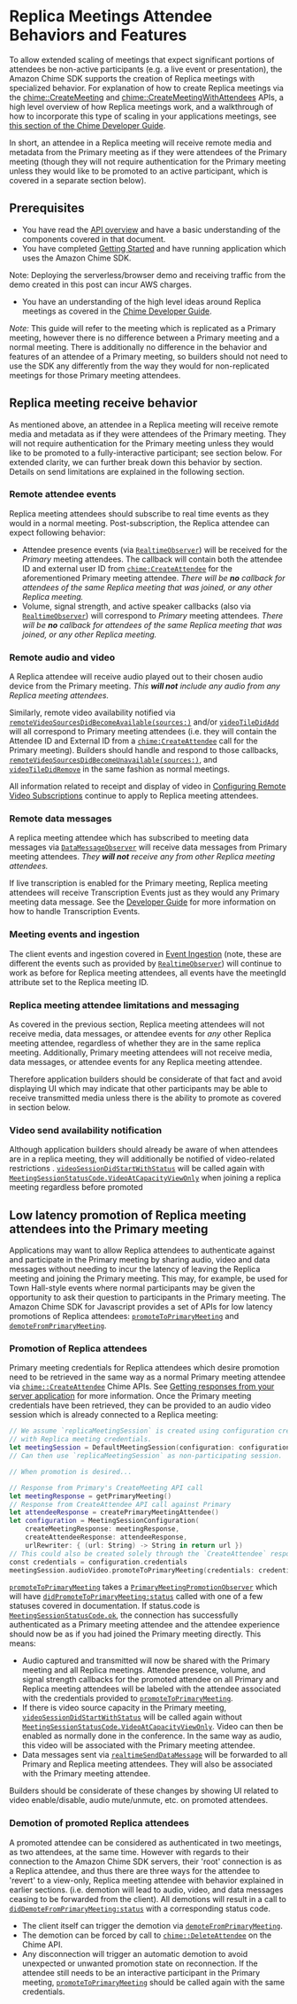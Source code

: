 # Replica Meetings Attendee Behaviors and Features

To allow extended scaling of meetings that expect significant portions of attendees be non-active participants (e.g. a live event or presentation), the Amazon Chime SDK supports the creation of Replica meetings with specialized behavior. For explanation of how to create Replica meetings via the [chime::CreateMeeting](https://docs.aws.amazon.com/chime/latest/APIReference/API_CreateMeeting.html) and [chime::CreateMeetingWithAttendees](https://docs.aws.amazon.com/chime/latest/APIReference/API_CreateMeetingWithAttendees.html) APIs, a high level overview of how Replica meetings work, and a walkthrough of how to incorporate this type of scaling in your applications meetings, see [this section of the Chime Developer Guide](https://docs.aws.amazon.com/chime/latest/dg/media-replication.html).

In short, an attendee in a Replica meeting will receive remote media and metadata from the Primary meeting as if they were attendees of the Primary meeting (though they will not require authentication for the Primary meeting unless they would like to be promoted to an active participant, which is covered in a separate section below).

## Prerequisites

* You have read the [API overview](https://github.com/aws/amazon-chime-sdk-ios/blob/master/guides/api_overview.md) and have a basic understanding of the components covered in that document.
* You have completed [Getting Started](https://github.com/aws/amazon-chime-sdk-ios/blob/master/guides/getting_started.md) and have running application which uses the Amazon Chime SDK.

Note: Deploying the serverless/browser demo and receiving traffic from the demo created in this post can incur AWS charges.
* You have an understanding of the high level ideas around Replica meetings as covered in the [Chime Developer Guide](https://docs.aws.amazon.com/chime/latest/dg/media-replication.html).

*Note:* This guide will refer to the meeting which is replicated as a Primary meeting, however there is no difference between a Primary meeting and a normal meeting. There is additionally no difference in the behavior and features of an attendee of a Primary meeting, so builders should not need to use the SDK any differently from the way they would for non-replicated meetings for those Primary meeting attendees.

## Replica meeting receive behavior

As mentioned above, an attendee in a Replica meeting will receive remote media and metadata as if they were attendees of the Primary meeting. They will not require authentication for the Primary meeting unless they would like to be promoted to a fully-interactive participant; see section below. For extended clarity, we can further break down this behavior by section. Details on send limitations are explained in the following section.

### Remote attendee events

Replica meeting attendees should subscribe to real time events as they would in a normal meeting. Post-subscription, the Replica attendee can expect following behavior:

* Attendee presence events (via [`RealtimeObserver`](https://aws.github.io/amazon-chime-sdk-ios/Protocols/RealtimeObserver.html)) will be received for the *Primary* meeting attendees. The callback will contain both the attendee ID and external user ID from [`chime:CreateAttendee`](https://docs.aws.amazon.com/chime/latest/APIReference/API_CreateAttendee.html) for the aforementioned Primary meeting attendee. *There will be **no** callback for attendees of the same Replica meeting that was joined, or any other Replica meeting.*
* Volume, signal strength, and active speaker callbacks (also via [`RealtimeObserver`](https://aws.github.io/amazon-chime-sdk-ios/Protocols/RealtimeObserver.html)) will correspond to *Primary* meeting attendees. *There will be **no** callback for attendees of the same Replica meeting that was joined, or any other Replica meeting.*

### Remote audio and video

A Replica attendee will receive audio played out to their chosen audio device from the Primary meeting. *This **will not** include any audio from any Replica meeting attendees.*

Similarly, remote video availability notified via [`remoteVideoSourcesDidBecomeAvailable(sources:)`](https://aws.github.io/amazon-chime-sdk-ios/Protocols/AudioVideoObserver.html#/c:@M@AmazonChimeSDK@objc(pl)AudioVideoObserver(im)remoteVideoSourcesDidBecomeAvailableWithSources:) and/or [`videoTileDidAdd`](https://aws.github.io/amazon-chime-sdk-ios/Protocols/VideoTileObserver.html#/c:@M@AmazonChimeSDK@objc(pl)VideoTileObserver(im)videoTileDidResumeWithTileState:) will all correspond to Primary meeting attendees (i.e. they will contain the Attendee ID and External ID from a [`chime:CreateAttendee`](https://docs.aws.amazon.com/chime/latest/APIReference/API_CreateAttendee.html) call for the Primary meeting). Builders should handle and respond to those callbacks, [`remoteVideoSourcesDidBecomeUnavailable(sources:)`](https://aws.github.io/amazon-chime-sdk-ios/Protocols/AudioVideoObserver.html#/c:@M@AmazonChimeSDK@objc(pl)AudioVideoObserver(im)remoteVideoSourcesDidBecomeUnavailableWithSources:), and [`videoTileDidRemove`](https://aws.github.io/amazon-chime-sdk-ios/Protocols/VideoTileObserver.html#/c:@M@AmazonChimeSDK@objc(pl)VideoTileObserver(im)videoTileDidRemoveWithTileState:) in the same fashion as normal meetings.

All information related to receipt and display of video in [Configuring Remote Video Subscriptions](https://github.com/aws/amazon-chime-sdk-ios/blob/master/guides/configuring_remote_video_subscriptions.md) continue to apply to Replica meeting attendees.

### Remote data messages

A replica meeting attendee which has subscribed to meeting data messages via [`DataMessageObserver`](https://aws.github.io/amazon-chime-sdk-ios/Protocols/DataMessageObserver.html) will receive data messages from Primary meeting attendees. *They **will not** receive any from other Replica meeting attendees.*

If live transcription is enabled for the Primary meeting, Replica meeting attendees will receive Transcription Events just as they would any Primary meeting data message. See the [Developer Guide](https://docs.aws.amazon.com/chime/latest/dg/process-msgs.html) for more information on how to handle Transcription Events.

### Meeting events and ingestion

The client events and ingestion covered in [Event Ingestion](https://github.com/aws/amazon-chime-sdk-ios/blob/master/guides/event_ingestion.md) (note, these are different the events such as provided by [`RealtimeObserver`](https://aws.github.io/amazon-chime-sdk-ios/Protocols/RealtimeObserver.html)) will continue to work as before for Replica meeting attendees, all events have the meetingId attribute set to the Replica meeting ID.

### Replica meeting attendee limitations and messaging

As covered in the previous section, Replica meeting attendees will not receive media, data messages, or attendee events for *any* other Replica meeting attendee, regardless of whether they are in the same replica meeting. Additionally, Primary meeting attendees will not receive media, data messages, or attendee events for any Replica meeting attendee.

Therefore application builders should be considerate of that fact and avoid displaying UI which may indicate that other participants may be able to receive transmitted media unless there is the ability to promote as covered in section below.

### Video send availability notification

Although application builders should already be aware of when attendees are in a replica meeting, they will additionally be notified of video-related restrictions . [`videoSessionDidStartWithStatus`](https://aws.github.io/amazon-chime-sdk-ios/Protocols/AudioVideoObserver.html#/c:@M@AmazonChimeSDK@objc(pl)AudioVideoObserver(im)videoSessionDidStartWithStatusWithSessionStatus:) will be called again with [`MeetingSessionStatusCode.VideoAtCapacityViewOnly`](https://aws.github.io/amazon-chime-sdk-ios/Enums/MeetingSessionStatusCode.html#/c:@M@AmazonChimeSDK@E@MeetingSessionStatusCode@MeetingSessionStatusCodeVideoAtCapacityViewOnly) when joining a replica meeting regardless before promoted

## Low latency promotion of Replica meeting attendees into the Primary meeting

Applications may want to allow Replica attendees to authenticate against and participate in the Primary meeting by sharing audio, video and data messages without needing to incur the latency of leaving the Replica meeting and joining the Primary meeting. This may, for example, be used for Town Hall-style events where normal participants may be given the opportunity to ask their question to participants in the Primary meeting. The Amazon Chime SDK for Javascript provides a set of APIs for low latency promotions of Replica attendees: [`promoteToPrimaryMeeting`](https://aws.github.io/amazon-chime-sdk-ios/Protocols/AudioVideoControllerFacade.html#/c:@M@AmazonChimeSDK@objc(pl)AudioVideoControllerFacade(im)promoteToPrimaryMeetingWithCredentials:observer:) and [`demoteFromPrimaryMeeting`](https://aws.github.io/amazon-chime-sdk-ios/Protocols/AudioVideoControllerFacade.html#/c:@M@AmazonChimeSDK@objc(pl)AudioVideoControllerFacade(im)demoteFromPrimaryMeeting).

### Promotion of Replica attendees

Primary meeting credentials for Replica attendees which desire promotion need to be retrieved in the same way as a normal Primary meeting attendee via [`chime::CreateAttendee`](https://docs.aws.amazon.com/chime/latest/APIReference/API_CreateAttendee.html) Chime APIs. See [Getting responses from your server application](https://github.com/aws/amazon-chime-sdk-js#getting-responses-from-your-server-application) for more information. Once the Primary meeting credentials have been retrieved, they can be provided to an audio video session which is already connected to a Replica meeting:

```swift
// We assume `replicaMeetingSession` is created using configuration created
// with Replica meeting credentials.
let meetingSession = DefaultMeetingSession(configuration: configuration, logger: logger)
// Can then use `replicaMeetingSession` as non-participating session.

// When promotion is desired...

// Response from Primary's CreateMeeting API call
let meetingResponse = getPrimaryMeeting()
// Response from CreateAttendee API call against Primary
let attendeeResponse = createPrimaryMeetingAttendee()
let configuration = MeetingSessionConfiguration(
    createMeetingResponse: meetingResponse,
    createAttendeeResponse: attendeeResponse,
    urlRewriter: { (url: String) -> String in return url })
// This could also be created solely through the `CreateAttendee` response
const credentials = configuration.credentials
meetingSession.audioVideo.promoteToPrimaryMeeting(credentials: credentials, observer: self)
```

[`promoteToPrimaryMeeting`](https://aws.github.io/amazon-chime-sdk-ios/Protocols/AudioVideoControllerFacade.html#/c:@M@AmazonChimeSDK@objc(pl)AudioVideoControllerFacade(im)promoteToPrimaryMeetingWithCredentials:observer:) takes a [`PrimaryMeetingPromotionObserver`](https://aws.github.io/amazon-chime-sdk-ios/Protocols/PrimaryMeetingPromotionObserver.html) which will have [`didPromoteToPrimaryMeeting:status`](https://aws.github.io/amazon-chime-sdk-ios/Protocols/PrimaryMeetingPromotionObserver.html#/c:@M@AmazonChimeSDK@objc(pl)PrimaryMeetingPromotionObserver(im)didPromoteToPrimaryMeetingWithStatus:) called with one of a few statuses covered in documentation. If status.code is [`MeetingSessionStatusCode.ok`](https://aws.github.io/amazon-chime-sdk-ios/Enums/MeetingSessionStatusCode.html#/c:@M@AmazonChimeSDK@E@MeetingSessionStatusCode@MeetingSessionStatusCodeOk), the connection has successfully authenticated as a Primary meeting attendee and the attendee experience should now be as if you had joined the Primary meeting directly. This means:

* Audio captured and transmitted will now be shared with the Primary meeting and all Replica meetings. Attendee presence, volume, and signal strength callbacks for the promoted attendee on all Primary and Replica meeting attendees will be labeled with the attendee associated with the credentials provided to [`promoteToPrimaryMeeting`](https://aws.github.io/amazon-chime-sdk-ios/Protocols/AudioVideoControllerFacade.html#/c:@M@AmazonChimeSDK@objc(pl)AudioVideoControllerFacade(im)promoteToPrimaryMeetingWithCredentials:observer:).
* If there is video source capacity in the Primary meeting, [`videoSessionDidStartWithStatus`](https://aws.github.io/amazon-chime-sdk-ios/Protocols/AudioVideoObserver.html#/c:@M@AmazonChimeSDK@objc(pl)AudioVideoObserver(im)videoSessionDidStartWithStatusWithSessionStatus:) will be called again without [`MeetingSessionStatusCode.VideoAtCapacityViewOnly`](https://aws.github.io/amazon-chime-sdk-ios/Enums/MeetingSessionStatusCode.html#/c:@M@AmazonChimeSDK@E@MeetingSessionStatusCode@MeetingSessionStatusCodeVideoAtCapacityViewOnly). Video can then be enabled as normally done in the conference. In the same way as audio, this video will be associated with the Primary meeting attendee.
* Data messages sent via [`realtimeSendDataMessage`](https://aws.github.io/amazon-chime-sdk-ios/Protocols/RealtimeControllerFacade.html#/c:@M@AmazonChimeSDK@objc(pl)RealtimeControllerFacade(im)realtimeSendDataMessageWithTopic:data:lifetimeMs:error:) will be forwarded to all Primary and Replica meeting attendees. They will also be associated with the Primary meeting attendee.

Builders should be considerate of these changes by showing UI related to video enable/disable, audio mute/unmute, etc. on promoted attendees.

### Demotion of promoted Replica attendees

A promoted attendee can be considered as authenticated in two meetings, as two attendees, at the same time. However with regards to their connection to the Amazon Chime SDK servers, their 'root' connection is as a Replica attendee, and thus there are three ways for the attendee to 'revert' to a view-only, Replica meeting attendee with behavior explained in earlier sections. (i.e. demotion will lead to audio, video, and data messages ceasing to be forwarded from the client). All demotions will result in a call to [`didDemoteFromPrimaryMeeting:status`](https://aws.github.io/amazon-chime-sdk-ios/Protocols/PrimaryMeetingPromotionObserver.html#/c:@M@AmazonChimeSDK@objc(pl)PrimaryMeetingPromotionObserver(im)didDemoteFromPrimaryMeetingWithStatus:)  with a corresponding status code.

* The client itself can trigger the demotion via [`demoteFromPrimaryMeeting`](https://aws.github.io/amazon-chime-sdk-ios/Protocols/AudioVideoControllerFacade.html#/c:@M@AmazonChimeSDK@objc(pl)AudioVideoControllerFacade(im)demoteFromPrimaryMeeting).
* The demotion can be forced by call to [`chime::DeleteAttendee`](https://docs.aws.amazon.com/chime/latest/APIReference/API_DeleteAttendee.html) on the Chime API.
* Any disconnection will trigger an automatic demotion to avoid unexpected or unwanted promotion state on reconnection. If the attendee still needs to be an interactive participant in the Primary meeting, [`promoteToPrimaryMeeting`](https://aws.github.io/amazon-chime-sdk-ios/Protocols/AudioVideoControllerFacade.html#/c:@M@AmazonChimeSDK@objc(pl)AudioVideoControllerFacade(im)promoteToPrimaryMeetingWithCredentials:observer:) should be called again with the same credentials.
